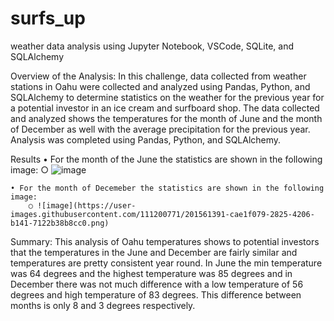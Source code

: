 # surfs_up
weather data analysis using Jupyter Notebook, VSCode, SQLite, and SQLAlchemy

Overview of the Analysis:
	In this challenge, data collected from weather stations in Oahu were collected and analyzed using Pandas, Python, and SQLAlchemy to determine statistics on the weather for the previous year for a potential investor in  an ice cream and surfboard shop. The data collected and analyzed shows the temperatures for the month of June and the month of December as well with the average precipitation for the previous year. 
	Analysis was completed using Pandas, Python, and SQLAlchemy.

Results
	• For the month of the June the statistics are shown in the following image:
		○ ![image](https://user-images.githubusercontent.com/111200771/201561378-147bb585-aff5-4796-8138-532b80e448ca.png)

	• For the month of Decemeber the statistics are shown in the following image: 
		○ ![image](https://user-images.githubusercontent.com/111200771/201561391-cae1f079-2825-4206-b141-7122b38b8cc0.png)

Summary: 
This analysis of Oahu temperatures shows to potential investors that the temperatures in the June and December are fairly similar and temperatures are pretty consistent year round. In June the min temperature was 64 degrees and the highest temperature was 85 degrees and in December there was not much difference with a low temperature of 56 degrees and high temperature of 83 degrees. This difference between months is only 8 and 3 degrees respectively.
